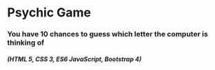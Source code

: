 # Psychic Game

### You have 10 chances to guess which letter the computer is thinking of

##### (HTML 5, CSS 3, ES6 JavaScript, Bootstrap 4)
